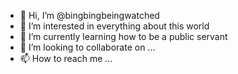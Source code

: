 - 👋 Hi, I’m @bingbingbeingwatched
- 👀 I’m interested in everything about this world
- 🌱 I’m currently learning how to be a public servant
- 💞️ I’m looking to collaborate on ...
- 📫 How to reach me ...

<!---
wangbingbingdebing/wangbingbingdebing is a ✨ special ✨ repository because its `README.md` (this file) appears on your GitHub profile.
You can click the Preview link to take a look at your changes.
--->
